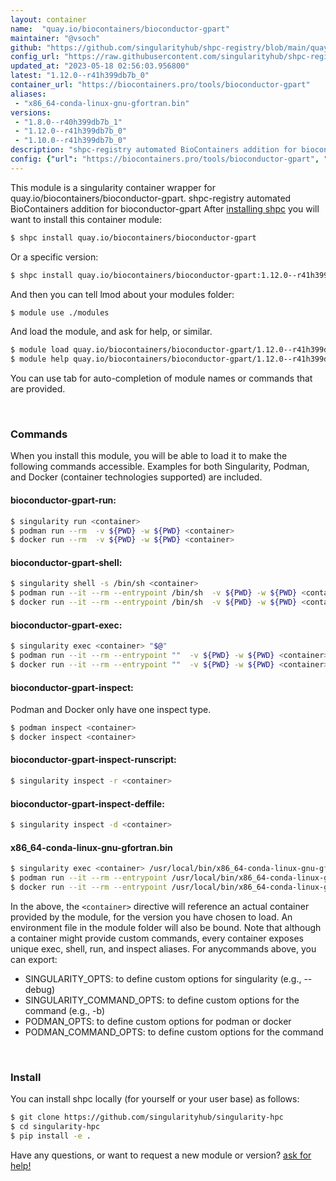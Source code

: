 ```yaml
---
layout: container
name:  "quay.io/biocontainers/bioconductor-gpart"
maintainer: "@vsoch"
github: "https://github.com/singularityhub/shpc-registry/blob/main/quay.io/biocontainers/bioconductor-gpart/container.yaml"
config_url: "https://raw.githubusercontent.com/singularityhub/shpc-registry/main/quay.io/biocontainers/bioconductor-gpart/container.yaml"
updated_at: "2023-05-18 02:56:03.956800"
latest: "1.12.0--r41h399db7b_0"
container_url: "https://biocontainers.pro/tools/bioconductor-gpart"
aliases:
 - "x86_64-conda-linux-gnu-gfortran.bin"
versions:
 - "1.8.0--r40h399db7b_1"
 - "1.12.0--r41h399db7b_0"
 - "1.10.0--r41h399db7b_0"
description: "shpc-registry automated BioContainers addition for bioconductor-gpart"
config: {"url": "https://biocontainers.pro/tools/bioconductor-gpart", "maintainer": "@vsoch", "description": "shpc-registry automated BioContainers addition for bioconductor-gpart", "latest": {"1.12.0--r41h399db7b_0": "sha256:b285d12ed11c155f611d52059fbd5c095a3442b6b03a9ad226e428a765ecdfbd"}, "tags": {"1.8.0--r40h399db7b_1": "sha256:6ca0724efb65ce9b7f9e2e18a0d73cb40b9d8de598c5f578bd4ec981a115925f", "1.12.0--r41h399db7b_0": "sha256:b285d12ed11c155f611d52059fbd5c095a3442b6b03a9ad226e428a765ecdfbd", "1.10.0--r41h399db7b_0": "sha256:d5cf22aee5c750436ce1b48c206120157eca41e89cf99b0b2507f7e5235a9e78"}, "docker": "quay.io/biocontainers/bioconductor-gpart", "aliases": {"x86_64-conda-linux-gnu-gfortran.bin": "/usr/local/bin/x86_64-conda-linux-gnu-gfortran.bin"}}
---
```


This module is a singularity container wrapper for quay.io/biocontainers/bioconductor-gpart.
shpc-registry automated BioContainers addition for bioconductor-gpart
After [installing shpc](#install) you will want to install this container module:


```bash
$ shpc install quay.io/biocontainers/bioconductor-gpart
```

Or a specific version:

```bash
$ shpc install quay.io/biocontainers/bioconductor-gpart:1.12.0--r41h399db7b_0
```

And then you can tell lmod about your modules folder:

```bash
$ module use ./modules
```

And load the module, and ask for help, or similar.

```bash
$ module load quay.io/biocontainers/bioconductor-gpart/1.12.0--r41h399db7b_0
$ module help quay.io/biocontainers/bioconductor-gpart/1.12.0--r41h399db7b_0
```

You can use tab for auto-completion of module names or commands that are provided.

<br>

### Commands

When you install this module, you will be able to load it to make the following commands accessible.
Examples for both Singularity, Podman, and Docker (container technologies supported) are included.

#### bioconductor-gpart-run:

```bash
$ singularity run <container>
$ podman run --rm  -v ${PWD} -w ${PWD} <container>
$ docker run --rm  -v ${PWD} -w ${PWD} <container>
```

#### bioconductor-gpart-shell:

```bash
$ singularity shell -s /bin/sh <container>
$ podman run --it --rm --entrypoint /bin/sh  -v ${PWD} -w ${PWD} <container>
$ docker run --it --rm --entrypoint /bin/sh  -v ${PWD} -w ${PWD} <container>
```

#### bioconductor-gpart-exec:

```bash
$ singularity exec <container> "$@"
$ podman run --it --rm --entrypoint ""  -v ${PWD} -w ${PWD} <container> "$@"
$ docker run --it --rm --entrypoint ""  -v ${PWD} -w ${PWD} <container> "$@"
```

#### bioconductor-gpart-inspect:

Podman and Docker only have one inspect type.

```bash
$ podman inspect <container>
$ docker inspect <container>
```

#### bioconductor-gpart-inspect-runscript:

```bash
$ singularity inspect -r <container>
```

#### bioconductor-gpart-inspect-deffile:

```bash
$ singularity inspect -d <container>
```


#### x86_64-conda-linux-gnu-gfortran.bin

```bash
$ singularity exec <container> /usr/local/bin/x86_64-conda-linux-gnu-gfortran.bin
$ podman run --it --rm --entrypoint /usr/local/bin/x86_64-conda-linux-gnu-gfortran.bin   -v ${PWD} -w ${PWD} <container> -c " $@"
$ docker run --it --rm --entrypoint /usr/local/bin/x86_64-conda-linux-gnu-gfortran.bin   -v ${PWD} -w ${PWD} <container> -c " $@"
```



In the above, the `<container>` directive will reference an actual container provided
by the module, for the version you have chosen to load. An environment file in the
module folder will also be bound. Note that although a container
might provide custom commands, every container exposes unique exec, shell, run, and
inspect aliases. For anycommands above, you can export:

 - SINGULARITY_OPTS: to define custom options for singularity (e.g., --debug)
 - SINGULARITY_COMMAND_OPTS: to define custom options for the command (e.g., -b)
 - PODMAN_OPTS: to define custom options for podman or docker
 - PODMAN_COMMAND_OPTS: to define custom options for the command

<br>

### Install

You can install shpc locally (for yourself or your user base) as follows:

```bash
$ git clone https://github.com/singularityhub/singularity-hpc
$ cd singularity-hpc
$ pip install -e .
```

Have any questions, or want to request a new module or version? [ask for help!](https://github.com/singularityhub/singularity-hpc/issues)